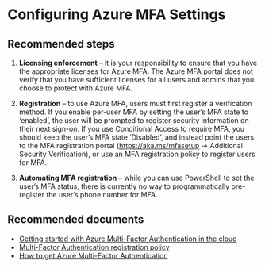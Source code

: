 <properties  
    pageTitle="Cloud-based MFA/Configuring Azure MFA Settings"
    description="Troubleshooting issues with Azure MFA Settings"
    service="microsoft.multifactorauthentication"
    resource=""
    authors="kgremban"
    selfHelpType="generic"
    supportTopicIds="32570990"
    productPesIds="14947,16579"
    cloudEnvironments="public, Fairfax"
    	articleId="9e0b4d86-a819-4f6a-8d67-3c9b72d1ed8f"
	ownershipId="AzureIdentity_MultiFactorAuthentication"
/>

# Configuring Azure MFA Settings

## **Recommended steps**

1. **Licensing enforcement** – it is your responsibility to ensure that you have the appropriate licenses for Azure MFA. The Azure MFA portal does not verify that you have sufficient licenses for all users and admins that you choose to protect with Azure MFA.

2. **Registration** – to use Azure MFA, users must first register a verification method. If you enable per-user MFA by setting the user’s MFA state to ‘enabled’, the user will be prompted to register security information on their next sign-on. If you use Conditional Access to require MFA, you should keep the user’s MFA state ‘Disabled’, and instead point the users to the MFA registration portal (https://aka.ms/mfasetup -> Additional Security Verification), or use an MFA registration policy to register users for MFA.

3. **Automating MFA registration** – while you can use PowerShell to set the user’s MFA status, there is currently no way to programmatically pre-register the user’s phone number for MFA.

## **Recommended documents** 

- [Getting started with Azure Multi-Factor Authentication in the cloud](https://docs.microsoft.com/azure/multi-factor-authentication/multi-factor-authentication-get-started-cloud)
- [Multi-Factor Authentication registration policy](https://docs.microsoft.com/azure/active-directory/active-directory-identityprotection#multi-factor-authentication-registration-policy)
- [How to get Azure Multi-Factor Authentication](https://docs.microsoft.com/azure/multi-factor-authentication/multi-factor-authentication-versions-plans#how-to-get-azure-multi-factor-authentication-1) 